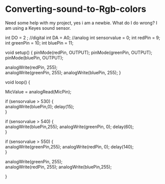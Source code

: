# Converting-sound-to-Rgb-colors
Need some help with my project, yes i am a newbie. 
What do I do wrong?
I am using a Keyes sound sensor. 

int DO = 2 ; //digital
int DA = A0; //analog
int sensorvalue = 0;
int redPin = 9;         
int greenPin = 10;
int bluePin = 11;

void setup() {
  pinMode(redPin, OUTPUT);
  pinMode(greenPin, OUTPUT);
  pinMode(bluePin, OUTPUT);

  analogWrite(redPin, 255);       
  analogWrite(greenPin, 255);
  analogWrite(bluePin, 255);
}

void loop() {

  MicValue = analogRead(MicPin);  


  if (sensorvalue > 530) {    
    analogWrite(bluePin,0); 
    delay(15);              
    }
  
  if (sensorvalue > 540) {       
    analogWrite(bluePin,255); 
    analogWrite(greenPin, 0);
    delay(60);               
    }
  
  if (sensorvalue > 550) {        
    analogWrite(greenPin,255); 
    analogWrite(redPin, 0);
    delay(140);               
    }

analogWrite(greenPin, 255);    
analogWrite(redPin, 255);
analogWrite(bluePin,255);  

}
